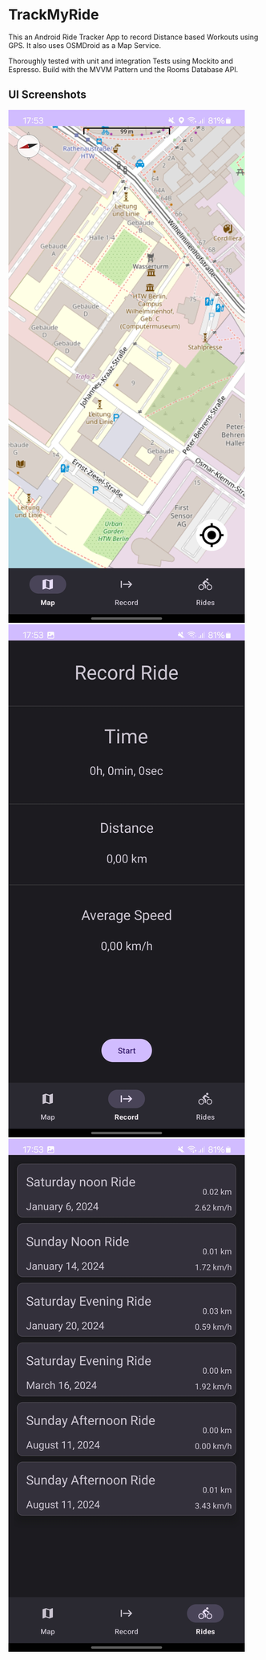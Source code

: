 # TrackMyRide

This an Android Ride Tracker App to record Distance based Workouts using GPS.
It also uses OSMDroid as a Map Service.

Thoroughly tested with unit and integration Tests using Mockito and Espresso. 
Build with the MVVM Pattern und the Rooms Database API.

## UI Screenshots
![First Map UI](example-pics/Screenshot_20240811_175318_RideTrackerMobDev.jpg)
![First Map UI](example-pics/Screenshot_20240811_175324_RideTrackerMobDev.jpg)
![First Map UI](example-pics/Screenshot_20240811_175328_RideTrackerMobDev.jpg)
